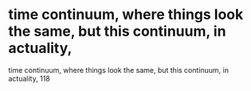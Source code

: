 # time continuum, where things look the same, but this continuum, in actuality,

time continuum, where things look the same, but this continuum, in actuality,
118